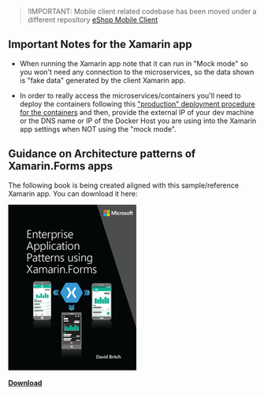 >!IMPORTANT: Mobile client related codebase has been moved under a different repository [eShop Mobile Client](https://github.com/dotnet-architecture/eshop-mobile-client)

## Important Notes for the Xamarin app

- When running the Xamarin app note that it can run in "Mock mode" so you won't need any connection to the microservices, so the data shown is "fake data" generated by the client Xamarin app.

- In order to really access the microservices/containers you'll need to deploy the containers following this ["production" deployment procedure for the containers](Docker-host) and then, provide the external IP of your dev machine or the DNS name or IP of the Docker Host you are using into the Xamarin app settings when NOT using the "mock mode".

## Guidance on Architecture patterns of Xamarin.Forms apps

The following book is being created aligned with this sample/reference Xamarin app.
You can download it here:

<a href='https://aka.ms/xamarinpatternsebook'> <img src="images/eBooks/xamarinpatternsebook-cover.png"></a>

[**Download**](https://aka.ms/xamarinpatternsebook)
